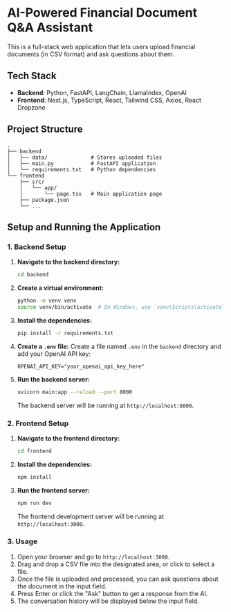 # AI-Powered Financial Document Q&A Assistant

This is a full-stack web application that lets users upload financial documents (in CSV format) and ask questions about them.

## Tech Stack

- **Backend**: Python, FastAPI, LangChain, LlamaIndex, OpenAI
- **Frontend**: Next.js, TypeScript, React, Tailwind CSS, Axios, React Dropzone

## Project Structure

```
.
├── backend
│   ├── data/              # Stores uploaded files
│   ├── main.py            # FastAPI application
│   └── requirements.txt   # Python dependencies
└── frontend
    ├── src/
    │   └── app/
    │       └── page.tsx   # Main application page
    ├── package.json
    └── ...
```

## Setup and Running the Application

### 1. Backend Setup

1.  **Navigate to the backend directory:**
    ```bash
    cd backend
    ```

2.  **Create a virtual environment:**
    ```bash
    python -m venv venv
    source venv/bin/activate  # On Windows, use `venv\Scripts\activate`
    ```

3.  **Install the dependencies:**
    ```bash
    pip install -r requirements.txt
    ```

4.  **Create a `.env` file:**
    Create a file named `.env` in the `backend` directory and add your OpenAI API key:
    ```
    OPENAI_API_KEY="your_openai_api_key_here"
    ```

5.  **Run the backend server:**
    ```bash
    uvicorn main:app --reload --port 8000
    ```
    The backend server will be running at `http://localhost:8000`.

### 2. Frontend Setup

1.  **Navigate to the frontend directory:**
    ```bash
    cd frontend
    ```

2.  **Install the dependencies:**
    ```bash
    npm install
    ```

3.  **Run the frontend server:**
    ```bash
    npm run dev
    ```
    The frontend development server will be running at `http://localhost:3000`.

### 3. Usage

1.  Open your browser and go to `http://localhost:3000`.
2.  Drag and drop a CSV file into the designated area, or click to select a file.
3.  Once the file is uploaded and processed, you can ask questions about the document in the input field.
4.  Press Enter or click the "Ask" button to get a response from the AI.
5.  The conversation history will be displayed below the input field. 